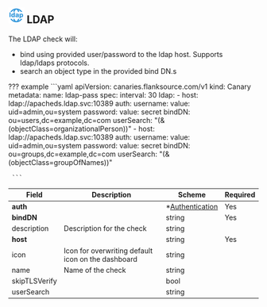 ## <img src='https://raw.githubusercontent.com/flanksource/flanksource-ui/main/src/icons/ldap.svg' style='height: 32px'/> LDAP

The LDAP check will:

* bind using provided user/password to the ldap host. Supports ldap/ldaps protocols.
* search an object type in the provided bind DN.s

??? example
     ```yaml
     apiVersion: canaries.flanksource.com/v1
     kind: Canary
     metadata:
       name: ldap-pass
     spec:
       interval: 30
       ldap:
         - host: ldap://apacheds.ldap.svc:10389
           auth:
             username:
               value: uid=admin,ou=system
             password:
               value: secret
           bindDN: ou=users,dc=example,dc=com
           userSearch: "(&(objectClass=organizationalPerson))"
         - host: ldap://apacheds.ldap.svc:10389
           auth:
             username:
               value: uid=admin,ou=system
             password:
               value: secret
           bindDN: ou=groups,dc=example,dc=com
           userSearch: "(&(objectClass=groupOfNames))"
     
     ```

| Field | Description | Scheme | Required |
| ----- | ----------- | ------ | -------- |
| **auth** |  | *[Authentication](#authentication) | Yes |
| **bindDN** |  | string | Yes |
| description | Description for the check | string |  |
| **host** |  | string | Yes |
| icon | Icon for overwriting default icon on the dashboard | string |  |
| name | Name of the check | string |  |
| skipTLSVerify |  | bool |  |
| userSearch |  | string |  |